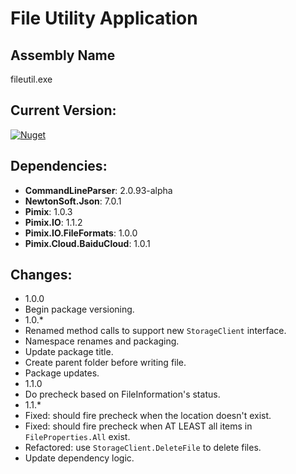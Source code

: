 File Utility Application
===

Assembly Name
---
fileutil.exe

Current Version:
---
[![Nuget](https://img.shields.io/nuget/v/Pimix.Apps.FileUtil.svg)](http://nuget.org/packages/Pimix.Apps.FileUtil)

Dependencies:
---
 - **CommandLineParser**: 2.0.93-alpha
 - **NewtonSoft.Json**: 7.0.1
 - **Pimix**: 1.0.3
 - **Pimix.IO**: 1.1.2
 - **Pimix.IO.FileFormats**: 1.0.0
 - **Pimix.Cloud.BaiduCloud**: 1.0.1

Changes:
---
 - 1.0.0
  - Begin package versioning.
 - 1.0.*
  - Renamed method calls to support new `StorageClient` interface.
  - Namespace renames and packaging.
  - Update package title.
  - Create parent folder before writing file.
  - Package updates.
 - 1.1.0
  - Do precheck based on FileInformation's status.
 - 1.1.*
  - Fixed: should fire precheck when the location doesn't exist.
  - Fixed: should fire precheck when AT LEAST all items in `FileProperties.All` exist.
  - Refactored: use `StorageClient.DeleteFile` to delete files.
  - Update dependency logic.